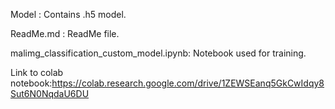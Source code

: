 Model : Contains .h5 model.

ReadMe.md : ReadMe file.

malimg_classification_custom_model.ipynb: Notebook used for training.

Link to colab notebook:https://colab.research.google.com/drive/1ZEWSEanq5GkCwIdqy8Sut6N0NqdaU6DU
